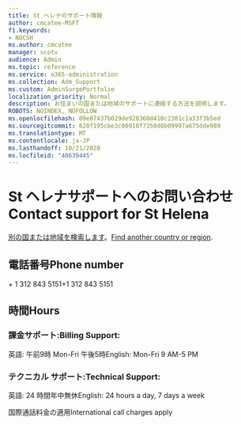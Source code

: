 ```yaml
---
title: St ヘレナのサポート情報
author: cmcatee-MSFT
f1.keywords:
- NOCSH
ms.author: cmcatee
manager: scotv
audience: Admin
ms.topic: reference
ms.service: o365-administration
ms.collection: Adm_Support
ms.custom: AdminSurgePortfolio
localization_priority: Normal
description: お住まいの国または地域のサポートに連絡する方法を説明します。
ROBOTS: NOINDEX, NOFOLLOW
ms.openlocfilehash: 09e07437b029de928360d410c2301c1a33f3b5ed
ms.sourcegitcommit: 628f195cbe3c00910f7350d8b09997a675dde989
ms.translationtype: MT
ms.contentlocale: ja-JP
ms.lasthandoff: 10/21/2020
ms.locfileid: "48639445"
---
```

# <a name="contact-support-for-st-helena"></a><span data-ttu-id="da5b9-103">St ヘレナサポートへのお問い合わせ</span><span class="sxs-lookup"><span data-stu-id="da5b9-103">Contact support for St Helena</span></span>

<span data-ttu-id="da5b9-104">[別の国または地域を検索します](../contact-support-for-business-products.md)。</span><span class="sxs-lookup"><span data-stu-id="da5b9-104">[Find another country or region](../contact-support-for-business-products.md).</span></span>

## <a name="phone-number"></a><span data-ttu-id="da5b9-105">電話番号</span><span class="sxs-lookup"><span data-stu-id="da5b9-105">Phone number</span></span>
<span data-ttu-id="da5b9-106">+ 1 312 843 5151</span><span class="sxs-lookup"><span data-stu-id="da5b9-106">+1 312 843 5151</span></span>

## <a name="hours"></a><span data-ttu-id="da5b9-107">時間</span><span class="sxs-lookup"><span data-stu-id="da5b9-107">Hours</span></span>
### <a name="billing-support"></a><span data-ttu-id="da5b9-108">課金サポート:</span><span class="sxs-lookup"><span data-stu-id="da5b9-108">Billing Support:</span></span>

<span data-ttu-id="da5b9-109">英語: 午前9時 Mon-Fri 午後5時</span><span class="sxs-lookup"><span data-stu-id="da5b9-109">English: Mon-Fri 9 AM-5 PM</span></span>

### <a name="technical-support"></a><span data-ttu-id="da5b9-110">テクニカル サポート:</span><span class="sxs-lookup"><span data-stu-id="da5b9-110">Technical Support:</span></span>

<span data-ttu-id="da5b9-111">英語: 24 時間年中無休</span><span class="sxs-lookup"><span data-stu-id="da5b9-111">English: 24 hours a day, 7 days a week</span></span>

<span data-ttu-id="da5b9-112">国際通話料金の適用</span><span class="sxs-lookup"><span data-stu-id="da5b9-112">International call charges apply</span></span>
